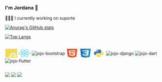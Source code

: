 ### I'm Jordana 👋

👩🏻‍💻 I currently working on suporte

[![Anurag's GitHub stats](https://github-readme-stats.vercel.app/api?username=jordanaalvesc1)](https://github.com/jordanaalvesc1/github-readme-stats)


[![Top Langs](https://github-readme-stats.vercel.app/api/top-langs/?username=jordanaalvesc1)](https://github.com/jordanaalvesc1/github-readme-stats)



<div style="display: inline_block"><br>
  <img align="center" alt="jojo-Js" height="30" width="40" src="https://raw.githubusercontent.com/devicons/devicon/master/icons/javascript/javascript-plain.svg">
    <img align="center" alt="jojo-React" height="30" width="40" src="https://raw.githubusercontent.com/devicons/devicon/master/icons/react/react-original.svg">
  <img align = 'center' alt= "jojo-bootstrap" height ="38" width="40" src="https://cdn.jsdelivr.net/gh/devicons/devicon@latest/icons/bootstrap/bootstrap-original.svg" />
  <img align="center" alt="jojo-HTML" height="30" width="40" src="https://raw.githubusercontent.com/devicons/devicon/master/icons/html5/html5-original.svg">
  <img align="center" alt="jojo-CSS" height="30" width="40" src="https://raw.githubusercontent.com/devicons/devicon/master/icons/css3/css3-original.svg">
  <img align="center" alt="jojo-Python" height="30" width="40" src="https://raw.githubusercontent.com/devicons/devicon/master/icons/python/python-original.svg">
  <img align="center" alt="jojo-django" height="30" width="40"src="https://cdn.jsdelivr.net/gh/devicons/devicon@latest/icons/django/django-plain.svg" />              
  <img align="center" alt="jojo-dart" height="30" width="40" src="https://cdn.jsdelivr.net/gh/devicons/devicon@latest/icons/dart/dart-original.svg" />
  <img align="center" alt="jojo-flutter" height="30" width="40"src="https://cdn.jsdelivr.net/gh/devicons/devicon@latest/icons/flutter/flutter-original.svg" />
</div>

##
<div>
 
  <a href="https://instagram.com/jordanaalvesc1" target="_blank"><img src="https://img.shields.io/badge/-Instagram-%23E4405F?style=for-the-badge&logo=instagram&logoColor=white" target="_blank"></a>
  <a href = "mailto: jordanaalvescarneiro@gmail.com"><img src="https://img.shields.io/badge/-Gmail-%23333?style=for-the-badge&logo=gmail&logoColor=white" target="_blank"></a>
  <a href="https://www.linkedin.com/in/jordana-alves-carneiro-774879161" target="_blank"><img src="https://img.shields.io/badge/-LinkedIn-%230077B5?style=for-the-badge&logo=linkedin&logoColor=white" target="_blank"></a>
</div>

